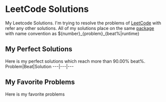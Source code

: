 # LeetCode Solutions
My Leetcode Solutions. I'm trying to resolve the problems of [LeetCode](https://leetcode.com/problemset/all/) with refer any other solutions. All of my solutions place on the same [package](https://github.com/extremania/leetcode/tree/master/leetcode/src/com/github/extermania/leetcode) with name convention as ${number}\_{problem}\_{beat%|runtime}

## My Perfect Solutions
Here is my perfect solutions which reach more than 90.00% beat%.
Problem|Beat|Solution
---|---|---

## My Favorite Problems
Here is my favorite problems

